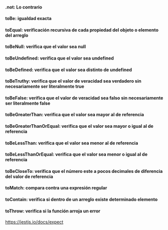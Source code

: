 #### .not: Lo contrario
#### toBe: igualdad exacta
#### toEqual: verificación recursiva de cada propiedad del objeto o elemento del arreglo
#### toBeNull: verifica que el valor sea null
#### toBeUndefined: verifica que el valor sea undefined
#### toBeDefined: verifica que el valor sea distinto de undefined
#### toBeTruthy: verifica que el valor de veracidad sea verdadero sin necesariamente ser literalmente true
#### toBeFalse: verifica que el valor de veracidad sea falso sin necesariamente ser literalmente false
#### toBeGreaterThan: verifica que el valor sea mayor al de referencia
#### toBeGreaterThanOrEqual: verifica que el valor sea mayor o igual al de referencia
#### toBeLessThan: verifica que el valor sea menor al de referencia
#### toBeLessThanOrEqual: verifica que el valor sea menor o igual al de referencia
#### toBeCloseTo: verifica que el número este a pocos decimales de diferencia del valor de referencia
#### toMatch: compara contra una expresión regular
#### toContain: verifica si dentro de un arreglo existe determinado elemento
#### toThrow: verifica si la función arroja un error

https://jestjs.io/docs/expect